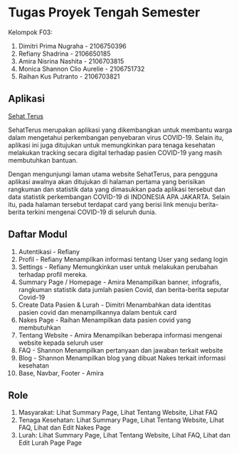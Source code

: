 # Tugas Proyek Tengah Semester

Kelompok F03:
1. Dimitri Prima Nugraha - 2106750396
2. Refiany Shadrina - 2106650185
3. Amira Nisrina Nashita - 2106703815
4. Monica Shannon Clio Aurelie - 2106751732
5. Raihan Kus Putranto - 2106703821

## Aplikasi

[Sehat Terus](https://sehat-terus.herokuapp.com/)

SehatTerus merupakan aplikasi yang dikembangkan untuk membantu warga dalam mengetahui perkembangan penyebaran virus COVID-19. Selain itu, aplikasi ini juga ditujukan untuk memungkinkan para tenaga kesehatan melakukan tracking secara digital terhadap pasien COVID-19 yang masih membutuhkan bantuan.

Dengan mengunjungi laman utama website SehatTerus, para pengguna aplikasi awalnya akan ditujukan di halaman pertama yang berisikan rangkuman dan statistik data yang dimasukkan pada aplikasi tersebut dan data statistik perkembangan COVID-19 di INDONESIA APA JAKARTA. Selain itu, pada halaman tersebut terdapat card yang berisi link menuju berita-berita terkini mengenai COVID-19 di seluruh dunia. 

## Daftar Modul
1. Autentikasi - Refiany
2. Profil - Refiany
Menampilkan informasi tentang User yang sedang login
3. Settings - Refiany
Memungkinkan user untuk melakukan perubahan terhadap profil mereka.
4. Summary Page / Homepage - Amira
Menampilkan banner, infografis, rangkuman statistik data jumlah pasien Covid, dan berita-berita seputar Covid-19
5. Create Data Pasien & Lurah - Dimitri 
Menambahkan data identitas pasien covid dan menampilkannya dalam bentuk card
6. Nakes Page - Raihan
Menampilkan data pasien covid yang membutuhkan 
7. Tentang Website - Amira
Menampilkan beberapa informasi mengenai website kepada seluruh user
8. FAQ - Shannon
Menampilkan pertanyaan dan jawaban terkait website
9. Blog - Shannon
Menampilkan blog yang dibuat Nakes terkait informasi kesehatan
10. Base, Navbar, Footer - Amira


## Role
1. Masyarakat: 
Lihat Summary Page, Lihat Tentang Website, Lihat FAQ
2. Tenaga Kesehatan: 
Lihat Summary Page, Lihat Tentang Website, Lihat FAQ, Lihat dan Edit Nakes Page
3. Lurah: 
Lihat Summary Page, Lihat Tentang Website, Lihat FAQ, Lihat dan Edit Lurah Page
Page
